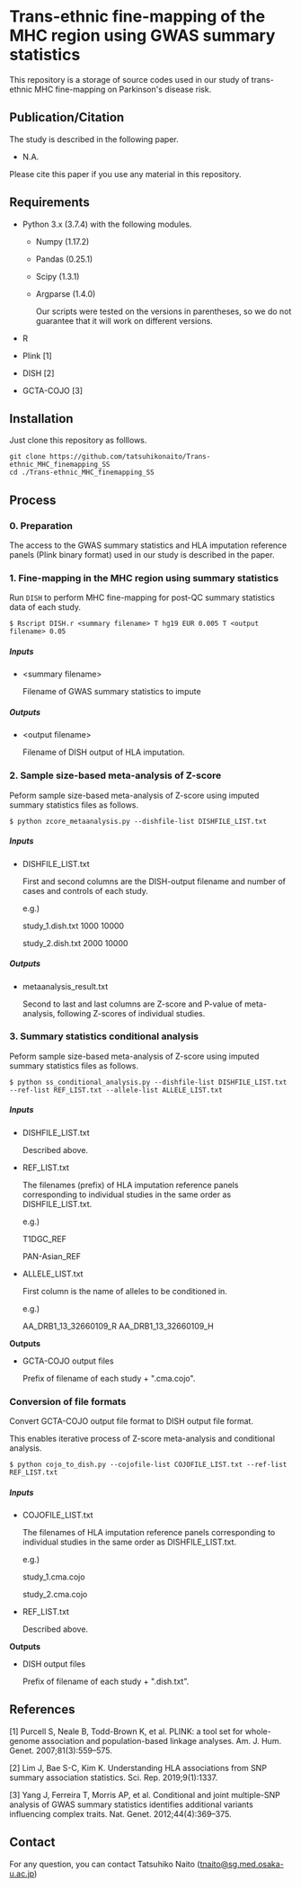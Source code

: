# Trans-ethnic fine-mapping of the MHC region using GWAS summary statistics
This repository is a storage of source codes used in our study of trans-ethnic MHC fine-mapping on Parkinson's disease risk.

## Publication/Citation

The study is described in the following paper. 

- N.A.

Please cite this paper if you use any material in this repository.

## Requirements

- Python 3.x (3.7.4) with the following modules.
  - Numpy (1.17.2)
  
  - Pandas (0.25.1)
  
  - Scipy (1.3.1)
  
  - Argparse (1.4.0)
  
    Our scripts were tested on the versions in parentheses, so we do not guarantee that it will work on different versions.
  
- R

- Plink [1]

- DISH [2]

- GCTA-COJO [3]

## Installation

Just clone this repository as folllows.

```
git clone https://github.com/tatsuhikonaito/Trans-ethnic_MHC_finemapping_SS
cd ./Trans-ethnic_MHC_finemapping_SS
```

## Process

### 0. Preparation

The access to the GWAS summary statistics and HLA imputation reference panels (Plink binary format) used in our study is described in the paper.

### 1. Fine-mapping in the MHC region using summary statistics

Run `DISH` to perform MHC fine-mapping for post-QC summary statistics data of each study.

```
$ Rscript DISH.r <summary filename> T hg19 EUR 0.005 T <output filename> 0.05 
```

##### Inputs

- \<summary filename>

  Filename of GWAS summary statistics to impute

##### Outputs

- \<output filename>

  Filename of DISH output of HLA imputation.

### 2. Sample size-based meta-analysis of Z-score

Peform sample size-based meta-analysis of Z-score using imputed summary statistics files as follows. 

```
$ python zcore_metaanalysis.py --dishfile-list DISHFILE_LIST.txt
```

##### Inputs

- DISHFILE_LIST.txt

  First and second columns are the DISH-output filename and number of cases and controls of each study. 

  e.g.)

  study_1.dish.txt	1000	10000

  study_2.dish.txt	2000	10000

##### Outputs

- metaanalysis_result.txt

  Second to last and last columns are Z-score and P-value of meta-analysis, following Z-scores of individual studies.

### 3. Summary statistics conditional analysis

Peform sample size-based meta-analysis of Z-score using imputed summary statistics files as follows. 

```
$ python ss_conditional_analysis.py --dishfile-list DISHFILE_LIST.txt --ref-list REF_LIST.txt --allele-list ALLELE_LIST.txt
```

##### Inputs

- DISHFILE_LIST.txt

  Described above.

- REF_LIST.txt

  The filenames (prefix) of HLA imputation reference panels corresponding to individual studies in the same order as DISHFILE_LIST.txt.

  e.g.)

  T1DGC_REF

  PAN-Asian_REF

- ALLELE_LIST.txt

  First column is the name of alleles to be conditioned in.

  e.g.)

  AA_DRB1_13_32660109_R
  AA_DRB1_13_32660109_H

**Outputs**

- GCTA-COJO output files

  Prefix of filename of each study + ".cma.cojo".

### Conversion of file formats

Convert GCTA-COJO output file format to DISH output file format.

This enables iterative process of Z-score meta-analysis and conditional analysis.

```
$ python cojo_to_dish.py --cojofile-list COJOFILE_LIST.txt --ref-list REF_LIST.txt
```

##### Inputs

- COJOFILE_LIST.txt

  The filenames of HLA imputation reference panels corresponding to individual studies in the same order as DISHFILE_LIST.txt.

  e.g.)

  study_1.cma.cojo

  study_2.cma.cojo

- REF_LIST.txt

  Described above.

**Outputs**

- DISH output files

  Prefix of filename of each study + ".dish.txt".

## References

[1] Purcell S, Neale B, Todd-Brown K, et al. PLINK: a tool set for whole-genome association and population-based linkage analyses. Am. J. Hum. Genet. 2007;81(3):559–575.

[2] Lim J, Bae S-C, Kim K. Understanding HLA associations from SNP summary association statistics. Sci. Rep. 2019;9(1):1337.

[3] Yang J, Ferreira T, Morris AP, et al. Conditional and joint multiple-SNP analysis of GWAS summary statistics identifies additional variants influencing complex traits. Nat. Genet. 2012;44(4):369–375.

## Contact

For any question, you can contact Tatsuhiko Naito ([tnaito@sg.med.osaka-u.ac.jp](mailto:tnaito@sg.med.osaka-u.ac.jp))
